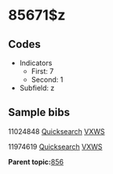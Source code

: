 # 85671$z

## Codes

-   Indicators
    -   First: 7
    -   Second: 1
-   Subfield: z

## Sample bibs

11024848 [Quicksearch](https://search.library.yale.edu/catalog/11024848) [VXWS](http://prodorbis.library.yale.edu:7014/vxws/GetHoldingsService?bibId=11024848)

11974619 [Quicksearch](https://search.library.yale.edu/catalog/11974619) [VXWS](http://prodorbis.library.yale.edu:7014/vxws/GetHoldingsService?bibId=11974619)

**Parent topic:**[856](../../tags/856/856.md)

